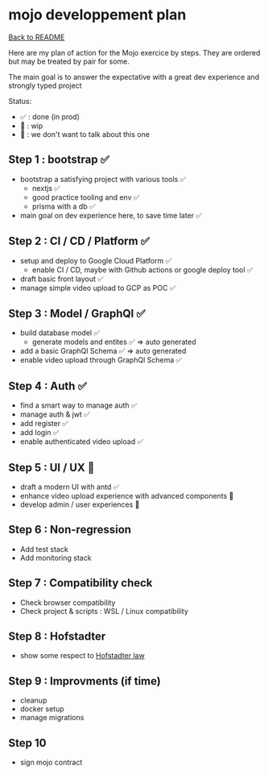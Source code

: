 # mojo developpement plan

[Back to README](./README.md)

Here are my plan of action for the Mojo exercice by steps.
They are ordered but may be treated by pair for some.

The main goal is to answer the expectative with a great dev experience and strongly typed project

Status:

- ✅ : done (in prod)
- 🚧 : wip
- 🚫 : we don't want to talk about this one

## Step 1 : bootstrap ✅

- bootstrap a satisfying project with various tools ✅
  - nextjs ✅
  - good practice tooling and env ✅
  - prisma with a db ✅
- main goal on dev experience here, to save time later ✅

## Step 2 : CI / CD / Platform ✅

- setup and deploy to Google Cloud Platform ✅
  - enable CI / CD, maybe with Github actions or google deploy tool ✅
- draft basic front layout ✅
- manage simple video upload to GCP as POC ✅

## Step 3 : Model / GraphQl ✅

- build database model ✅
  - generate models and entites ✅ => auto generated
- add a basic GraphQl Schema ✅ => auto generated
- enable video upload through GraphQl Schema ✅

## Step 4 : Auth ✅

- find a smart way to manage auth ✅
- manage auth & jwt ✅
- add register ✅
- add login ✅
- enable authenticated video upload ✅

## Step 5 : UI / UX 🚧

- draft a modern UI with antd ✅
- enhance video upload experience with advanced components 🚧
- develop admin / user experiences 🚧

## Step 6 : Non-regression

- Add test stack
- Add monitoring stack

## Step 7 : Compatibility check

- Check browser compatibility
- Check project & scripts : WSL / Linux compatibility

## Step 8 : Hofstadter

- show some respect to [Hofstadter law](https://en.wikipedia.org/wiki/Hofstadter%27s_law)

## Step 9 : Improvments (if time)

- cleanup
- docker setup
- manage migrations

## Step 10

- sign mojo contract
